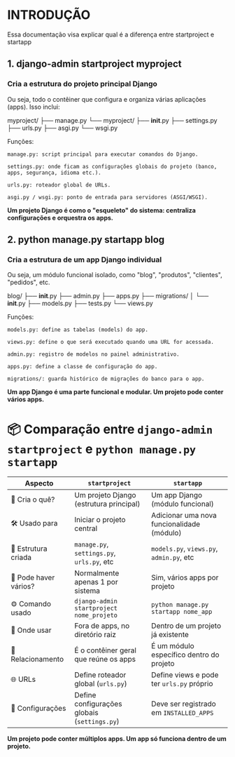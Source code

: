 # INTRODUÇÃO

Essa documentação visa explicar qual é a diferença entre startproject e startapp

## 1. django-admin startproject myproject

### Cria a estrutura do projeto principal Django
Ou seja, todo o contêiner que configura e organiza várias aplicações (apps). Isso inclui:

myproject/
├── manage.py
└── myproject/
    ├── __init__.py
    ├── settings.py
    ├── urls.py
    ├── asgi.py
    └── wsgi.py

Funções:

    manage.py: script principal para executar comandos do Django.

    settings.py: onde ficam as configurações globais do projeto (banco, apps, segurança, idioma etc.).

    urls.py: roteador global de URLs.

    asgi.py / wsgi.py: ponto de entrada para servidores (ASGI/WSGI).

**Um projeto Django é como o "esqueleto" do sistema: centraliza configurações e orquestra os apps.**

## 2. python manage.py startapp blog

### Cria a estrutura de um app Django individual

Ou seja, um módulo funcional isolado, como "blog", "produtos", "clientes", "pedidos", etc.

blog/
├── __init__.py
├── admin.py
├── apps.py
├── migrations/
│   └── __init__.py
├── models.py
├── tests.py
└── views.py

Funções:

    models.py: define as tabelas (models) do app.

    views.py: define o que será executado quando uma URL for acessada.

    admin.py: registro de modelos no painel administrativo.

    apps.py: define a classe de configuração do app.

    migrations/: guarda histórico de migrações do banco para o app.

**Um app Django é uma parte funcional e modular. Um projeto pode conter vários apps.**

# 📦 Comparação entre `django-admin startproject` e `python manage.py startapp`

| Aspecto                 | `startproject`                             | `startapp`                                 |
|------------------------|---------------------------------------------|--------------------------------------------|
| 📌 Cria o quê?         | Um projeto Django (estrutura principal)     | Um app Django (módulo funcional)           |
| 🛠️ Usado para         | Iniciar o projeto central                   | Adicionar uma nova funcionalidade (módulo) |
| 📂 Estrutura criada    | `manage.py`, `settings.py`, `urls.py`, etc | `models.py`, `views.py`, `admin.py`, etc   |
| 🔁 Pode haver vários?  | Normalmente apenas 1 por sistema            | Sim, vários apps por projeto               |
| ⚙️ Comando usado       | `django-admin startproject nome_projeto`    | `python manage.py startapp nome_app`       |
| 🧭 Onde usar           | Fora de apps, no diretório raiz             | Dentro de um projeto já existente          |
| 🔗 Relacionamento      | É o contêiner geral que reúne os apps       | É um módulo específico dentro do projeto   |
| 🌐 URLs                | Define roteador global (`urls.py`)         | Define views e pode ter `urls.py` próprio  |
| 🔐 Configurações       | Define configurações globais (`settings.py`)| Deve ser registrado em `INSTALLED_APPS`    |

**Um projeto pode conter múltiplos apps. Um app só funciona dentro de um projeto.**

